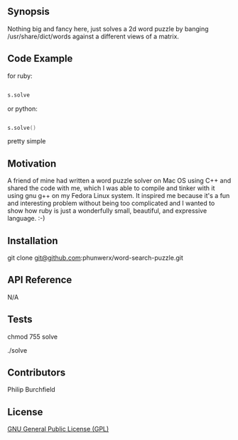 ## Synopsis

Nothing big and fancy here, just solves a 2d word puzzle by banging /usr/share/dict/words against a different views of a matrix.

## Code Example

for ruby:

```s = Solver.new

s.solve
```
or python:

```s = Solver()

s.solve()
```

pretty simple

## Motivation

A friend of mine had written a word puzzle solver on Mac OS using C++ and shared the code with me, which I was able to compile and tinker with it using gnu g++ on my Fedora Linux system.  It inspired me because it's a fun and interesting problem without being too complicated and I wanted to show how ruby is just a wonderfully small, beautiful, and expressive language. :-)

## Installation

git clone git@github.com:phunwerx/word-search-puzzle.git

## API Reference

N/A

## Tests

chmod 755 solve

./solve

## Contributors

Philip Burchfield

## License

[GNU General Public License (GPL)](https://github.com/phunwerx/word-search-puzzle/blob/master/LICENSE.md)

